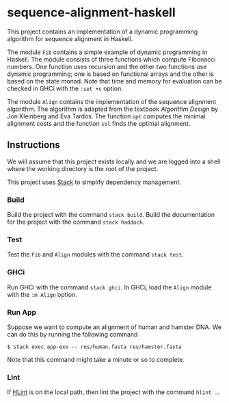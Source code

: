 # sequence-alignment-haskell

This project contains an implementation of a dynamic programming algorithm for
sequence alignment in Haskell.

The module `Fib` contains a simple example of dynamic programming in Haskell.
The module consists of three functions which compute Fibonacci numbers. One
function uses recursion and the other two functions use dynamic programming; one
is based on functional arrays and the other is based on the state monad. Note
that time and memory for evaluation can be checked in GHCi with the `:set +s`
option.

The module `Align` contains the implementation of the sequence alignment
algorithm. The algorithm is adapted from the textbook *Algorithm Design* by Jon
Kleinberg and Eva Tardos. The function `opt` computes the minimal alignment
costs and the function `sol` finds the optimal alignment.

## Instructions

We will assume that this project exists locally and we are logged into a shell
where the working directory is the root of the project.

This project uses [Stack][stack] to simplify dependency management.

### Build

Build the project with the command `stack build`. Build the documentation for
the project with the command `stack haddock`.

### Test

Test the `Fib` and `Align` modules with the command `stack test`.

### GHCi

Run GHCi with the command `stack ghci`. In GHCi, load the `Align` module with
the `:m Align` option.

### Run App

Suppose we want to compute an alignment of human and hamster DNA. We can do this
by running the following command
```
$ stack exec app-exe -- res/human.fasta res/hamster.fasta
```
Note that this command might take a minute or so to complete.

### Lint

If [HLint][hlint] is on the local path, then lint the project with the command
`hlint .`.

[stack]: https://www.haskellstack.org
[hlint]: https://github.com/ndmitchell/hlint
